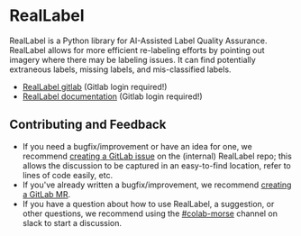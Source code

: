 # RealLabel

RealLabel is a Python library for AI-Assisted Label Quality Assurance. 
RealLabel allows for more efficient re-labeling efforts by pointing out imagery where there may be labeling issues.
It can find potentially extraneous labels, missing labels, and mis-classified labels.


- [RealLabel gitlab](https://gitlab.jatic.net/jatic/morse/reallabel) (Gitlab login required!)
- [RealLabel documentation](https://jatic.pages.jatic.net/morse/reallabel/) (Gitlab login required!)

## Contributing and Feedback

- If you need a bugfix/improvement or have an idea for one, we recommend [creating a GitLab issue](https://gitlab.jatic.net/jatic/morse/reallabel/-/issues/new) on the (internal) RealLabel repo; this allows the discussion to be captured in an easy-to-find location, refer to lines of code easily, etc.
- If you've already written a bugfix/improvement, we recommend [creating a GitLab MR](https://gitlab.jatic.net/jatic/morse/reallabel/-/merge_requests/new).
- If you have a question about how to use RealLabel, a suggestion, or other questions, we recommend using the [#colab-morse](https://mitre.enterprise.slack.com/archives/C05FXQANCG3) channel on slack to start a discussion.
